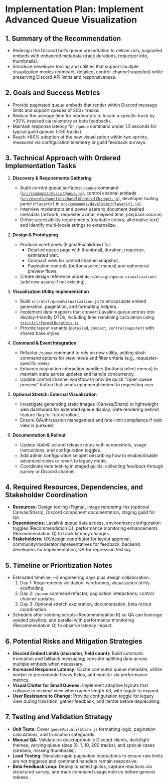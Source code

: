 # Implementation Plan: Implement Advanced Queue Visualization

## 1. Summary of the Recommendation
- Redesign the Discord bot’s queue presentation to deliver rich, paginated embeds with enhanced metadata (track durations, requester info, thumbnails).
- Introduce developer tooling and utilities that support multiple visualization modes (compact, detailed, control-channel snapshot) while preserving Discord API limits and responsiveness.

## 2. Goals and Success Metrics
- Provide paginated queue embeds that render within Discord message limits and support queues of 200+ tracks.
- Reduce the average time for moderators to locate a specific track by ≥30% (tracked via telemetry or beta feedback).
- Maintain response latency for `/queue` command under 1.5 seconds for typical guild queues (<50 tracks).
- Reach ≥80% adoption of the new visualization within two sprints, measured via configuration telemetry or guild feedback surveys.

## 3. Technical Approach with Ordered Implementation Tasks
1. **Discovery & Requirements Gathering**
   - Audit current queue surfaces: `/queue` command ([`src/commands/music/Queue.js`](src/commands/music/Queue.js:1)), control channel embeds ([`src/events/handlers/handleControlChannel.js`](src/events/handlers/handleControlChannel.js:1)), developer tooling panel (`PlayerCtl` in [`src/commands/developer/PlayerCtl.js`](src/commands/developer/PlayerCtl.js:1)).
   - Interview moderators and power users to document desired metadata (artwork, requester avatar, elapsed time, playback source).
   - Define accessibility requirements (readable colors, alternative text) and identify multi-locale strings to externalize.

2. **Design & Prototyping**
   - Produce wireframes (Figma/Excalidraw) for:
     - Detailed queue page with thumbnail, duration, requester, estimated wait.
     - Compact view for control channel snapshot.
     - Pagination controls (buttons/select menus) and ephemeral preview flows.
   - Create design reference under `docs/design/queue-visualization/` (add new assets if not existing).

3. **Visualization Utility Implementation**
   - Build `src/util/queueVisualization.js` to encapsulate embed generation, pagination, and formatting helpers.
   - Implement data mappers that convert Lavalink queue entries into display-friendly DTOs, including time remaining calculation using [`src/util/formatDuration.js`](src/util/formatDuration.js:1).
   - Provide layout variants (`detailed`, `compact`, `controlSnapshot`) with shared base styles.

4. **Command & Event Integration**
   - Refactor `/queue` command to rely on new utility, adding slash command options for view mode and filter criteria (e.g., requester-specific view).
   - Enhance pagination interaction handlers (buttons/select menus) to maintain state across updates and handle concurrency.
   - Update control channel workflow to provide quick “Open queue preview” button that sends ephemeral embed to requesting user.

5. **Optional Stretch: External Visualization**
   - Investigate generating static images (Canvas/Sharp) or lightweight web dashboard for extended queue display. Gate rendering behind feature flag for future rollout.
   - Ensure OAuth/session management and rate-limit compliance if web view is pursued.

6. **Documentation & Rollout**
   - Update `README.md` and release notes with screenshots, usage instructions, and configuration toggles.
   - Add admin configuration snippet describing how to enable/disable advanced views or revert to legacy mode.
   - Coordinate beta testing in staged guilds, collecting feedback through survey or Discord channel.

## 4. Required Resources, Dependencies, and Stakeholder Coordination
- **Resources:** Design tooling (Figma), image rendering libs (optional Canvas/Sharp), Discord component documentation, staging guild for QA.
- **Dependencies:** Lavalink queue data access, environment configuration toggles (Recommendation O), performance monitoring enhancements (Recommendation Q) to track latency changes.
- **Stakeholders:** UX/design contributor for layout approval, community/moderator representatives for feedback, backend developers for implementation, QA for regression testing.

## 5. Timeline or Prioritization Notes
- Estimated timeline: ~3 engineering days plus design collaboration.
  1. Day 1: Requirements validation, wireframes, visualization utility scaffolding.
  2. Day 2: `/queue` command refactor, pagination interactions, control channel updates.
  3. Day 3: Optional stretch exploration, documentation, beta rollout coordination.
- Schedule after seeding scripts (Recommendation R) so QA can leverage seeded playlists, and parallel with performance monitoring (Recommendation Q) to observe latency impact.

## 6. Potential Risks and Mitigation Strategies
- **Discord Embed Limits (character, field count):** Build automatic truncation and fallback messaging; consider splitting data across multiple embeds when necessary.
- **Increased Response Latency:** Cache computed queue metadata, utilize worker to precompute heavy fields, and monitor via performance metrics.
- **Visual Clutter for Small Queues:** Implement adaptive layouts that collapse to minimal view when queue length ≤3, with toggle to expand.
- **User Resistance to Change:** Provide configuration toggle for legacy view during transition, gather feedback, and iterate before deprecating.

## 7. Testing and Validation Strategy
- **Unit Tests:** Cover `queueVisualization.js` formatting logic, pagination calculations, and truncation safeguards.
- **Manual QA:** Validate on desktop/mobile Discord clients, dark/light themes, varying queue sizes (0, 1, 10, 200 tracks), and special cases (streams, missing thumbnails).
- **Load Testing:** Simulate rapid pagination interactions to ensure rate limits are not triggered and command handlers remain responsive.
- **Beta Feedback Loop:** Deploy to select guilds, capture reactions via structured survey, and track command usage metrics before general release.
